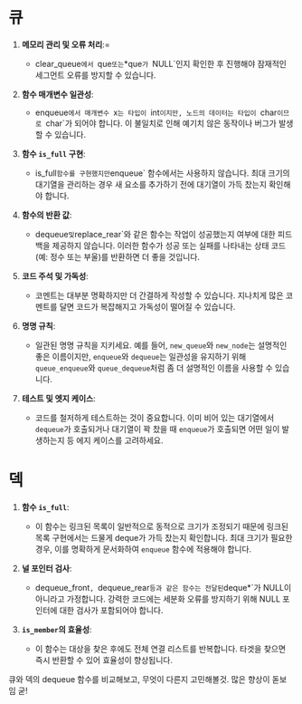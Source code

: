 # 큐

1. **메모리 관리 및 오류 처리**:=
    - clear_queue`에서 `que` 또는 `*que`가 `NULL`인지 확인한 후 진행해야 잠재적인 세그먼트 오류를 방지할 수 있습니다.

2. **함수 매개변수 일관성**:
    - enqueue`에서 매개변수 `x`는 타입이 `int`이지만, 노드의 데이터는 타입이 `char`이므로 `char`가 되어야 합니다. 이 불일치로 인해 예기치 않은 동작이나 버그가 발생할 수 있습니다.

3. **함수 `is_full` 구현**:
    - is_full` 함수를 구현했지만 `enqueue` 함수에서는 사용하지 않습니다. 최대 크기의 대기열을 관리하는 경우 새 요소를 추가하기 전에 대기열이 가득 찼는지 확인해야 합니다.

4. **함수의 반환 값**:
    - dequeue` 및 `replace_rear`와 같은 함수는 작업이 성공했는지 여부에 대한 피드백을 제공하지 않습니다. 이러한 함수가 성공 또는 실패를 나타내는 상태 코드(예: 정수 또는 부울)를 반환하면 더 좋을 것입니다.

5. **코드 주석 및 가독성**:
    - 코멘트는 대부분 명확하지만 더 간결하게 작성할 수 있습니다. 지나치게 많은 코멘트를 달면 코드가 복잡해지고 가독성이 떨어질 수 있습니다.

6. **명명 규칙**:
    - 일관된 명명 규칙을 지키세요. 예를 들어, `new_queue`와 `new_node`는 설명적인 좋은 이름이지만, `enqueue`와 `dequeue`는 일관성을 유지하기 위해 `queue_enqueue`와 `queue_dequeue`처럼 좀 더 설명적인 이름을 사용할 수 있습니다.

7. **테스트 및 엣지 케이스**:
    - 코드를 철저하게 테스트하는 것이 중요합니다. 이미 비어 있는 대기열에서 `dequeue`가 호출되거나 대기열이 꽉 찼을 때 `enqueue`가 호출되면 어떤 일이 발생하는지 등 에지 케이스를 고려하세요.

# 덱 

1. **함수 `is_full`**: 
    - 이 함수는 링크된 목록이 일반적으로 동적으로 크기가 조정되기 때문에 링크된 목록 구현에서는 드물게 deque가 가득 찼는지 확인합니다. 최대 크기가 필요한 경우, 이를 명확하게 문서화하여 `enqueue` 함수에 적용해야 합니다.

2. **널 포인터 검사**: 
    - dequeue_front`, `dequeue_rear` 등과 같은 함수는 전달된 `deque*`가 NULL이 아니라고 가정합니다. 강력한 코드에는 세분화 오류를 방지하기 위해 NULL 포인터에 대한 검사가 포함되어야 합니다.

3. **`is_member`의 효율성**: 
    - 이 함수는 대상을 찾은 후에도 전체 연결 리스트를 반복합니다. 타겟을 찾으면 즉시 반환할 수 있어 효율성이 향상됩니다.


큐와 덱의 dequeue 함수를 비교해보고, 무엇이 다른지 고민해볼것.
많은 향상이 돋보임 굳!

